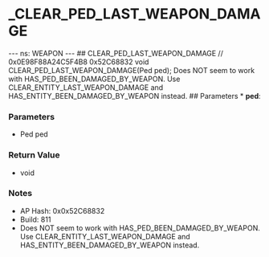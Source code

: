 # _CLEAR_PED_LAST_WEAPON_DAMAGE

--- ns: WEAPON --- ## CLEAR_PED_LAST_WEAPON_DAMAGE  // 0x0E98F88A24C5F4B8 0x52C68832 void CLEAR_PED_LAST_WEAPON_DAMAGE(Ped ped);  Does NOT seem to work with HAS_PED_BEEN_DAMAGED_BY_WEAPON. Use CLEAR_ENTITY_LAST_WEAPON_DAMAGE and HAS_ENTITY_BEEN_DAMAGED_BY_WEAPON instead.  ## Parameters * **ped**:

### Parameters
* Ped ped

### Return Value
* void

### Notes
* AP Hash: 0x0x52C68832
* Build: 811
* Does NOT seem to work with HAS_PED_BEEN_DAMAGED_BY_WEAPON. Use CLEAR_ENTITY_LAST_WEAPON_DAMAGE and HAS_ENTITY_BEEN_DAMAGED_BY_WEAPON instead.


